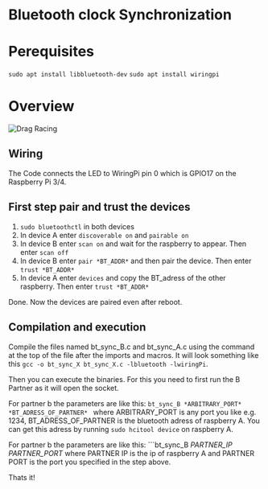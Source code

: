 # Bluetooth clock Synchronization

# Perequisites 
 ```sudo apt install libbluetooth-dev```
 ```sudo apt install wiringpi```
 
# Overview

![Drag Racing](bt_sync.png)

## Wiring
The Code connects the LED to WiringPi pin 0 which is GPIO17 on the Raspberry Pi 3/4.

## First step pair and trust the devices
1. ```sudo bluetoothctl``` in both devices 
2. In device A enter ```discoverable on``` and ```pairable on ```
3. In device B enter ```scan on``` and wait for the raspberry to appear. Then enter ```scan off```
4. In device B enter ```pair *BT_ADDR*``` and then pair the device. Then enter ```trust *BT_ADDR*```
5. In device A enter ```devices``` and copy the BT_adress of the other raspberry. Then enter ```trust *BT_ADDR*```

Done. Now the devices are paired even after reboot.

## Compilation and execution 

Compile the files named bt_sync_B.c and bt_sync_A.c using the command at the top of the file after the imports and macros. It will look something like this 
```gcc -o bt_sync_X bt_sync_X.c -lbluetooth -lwiringPi```. 

Then you can execute the binaries. For this you need to first run the B Partner as it will open the socket. 


For partner b the parameters are like this: ```bt_sync_B *ARBITRARY_PORT* *BT_ADRESS_OF_PARTNER* ``` where ARBITRARY_PORT is any port you like e.g. 1234, BT_ADRESS_OF_PARTNER is the bluetooth adress of raspberry A. You can get this adress by running ```sudo hcitool device``` on raspberry A.
  
  
For partner b the parameters are like this: ```bt_sync_B *PARTNER_IP* *PARTNER_PORT*  where PARTNER IP is the ip of raspberry A and PARTNER PORT is the port you specified in the step above.

Thats it!
